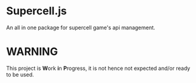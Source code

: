 # Supercell.js

An all in one package for supercell game's api management.

# WARNING

This project is **W**ork **i**n **P**rogress, it is not hence not expected and/or ready to be used.
